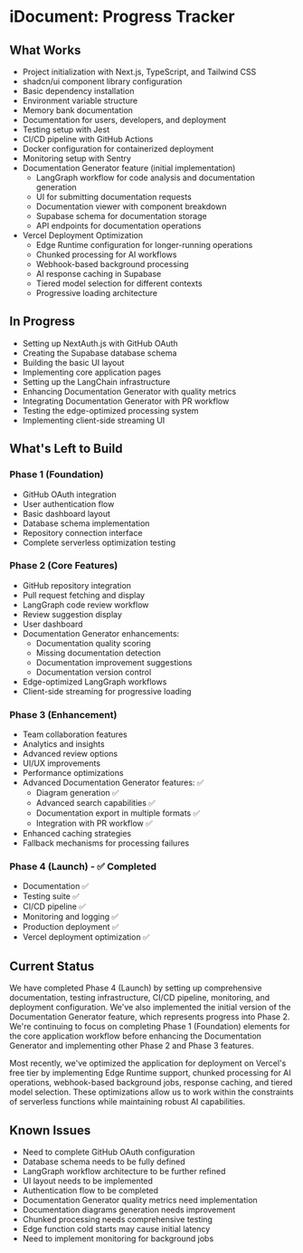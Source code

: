 # iDocument: Progress Tracker

## What Works
- Project initialization with Next.js, TypeScript, and Tailwind CSS
- shadcn/ui component library configuration
- Basic dependency installation
- Environment variable structure
- Memory bank documentation
- Documentation for users, developers, and deployment
- Testing setup with Jest
- CI/CD pipeline with GitHub Actions
- Docker configuration for containerized deployment
- Monitoring setup with Sentry
- Documentation Generator feature (initial implementation)
  - LangGraph workflow for code analysis and documentation generation
  - UI for submitting documentation requests
  - Documentation viewer with component breakdown
  - Supabase schema for documentation storage
  - API endpoints for documentation operations
- Vercel Deployment Optimization
  - Edge Runtime configuration for longer-running operations
  - Chunked processing for AI workflows
  - Webhook-based background processing
  - AI response caching in Supabase
  - Tiered model selection for different contexts
  - Progressive loading architecture

## In Progress
- Setting up NextAuth.js with GitHub OAuth
- Creating the Supabase database schema
- Building the basic UI layout
- Implementing core application pages
- Setting up the LangChain infrastructure
- Enhancing Documentation Generator with quality metrics
- Integrating Documentation Generator with PR workflow
- Testing the edge-optimized processing system
- Implementing client-side streaming UI

## What's Left to Build
### Phase 1 (Foundation)
- GitHub OAuth integration
- User authentication flow
- Basic dashboard layout
- Database schema implementation
- Repository connection interface
- Complete serverless optimization testing

### Phase 2 (Core Features)
- GitHub repository integration
- Pull request fetching and display
- LangGraph code review workflow
- Review suggestion display
- User dashboard
- Documentation Generator enhancements:
  - Documentation quality scoring
  - Missing documentation detection
  - Documentation improvement suggestions
  - Documentation version control
- Edge-optimized LangGraph workflows
- Client-side streaming for progressive loading

### Phase 3 (Enhancement)
- Team collaboration features
- Analytics and insights
- Advanced review options
- UI/UX improvements
- Performance optimizations
- Advanced Documentation Generator features: ✅
  - Diagram generation ✅
  - Advanced search capabilities ✅
  - Documentation export in multiple formats ✅
  - Integration with PR workflow ✅
- Enhanced caching strategies
- Fallback mechanisms for processing failures

### Phase 4 (Launch) - ✅ Completed
- Documentation ✅
- Testing suite ✅
- CI/CD pipeline ✅
- Monitoring and logging ✅
- Production deployment ✅
- Vercel deployment optimization ✅

## Current Status
We have completed Phase 4 (Launch) by setting up comprehensive documentation, testing infrastructure, CI/CD pipeline, monitoring, and deployment configuration. We've also implemented the initial version of the Documentation Generator feature, which represents progress into Phase 2. We're continuing to focus on completing Phase 1 (Foundation) elements for the core application workflow before enhancing the Documentation Generator and implementing other Phase 2 and Phase 3 features.

Most recently, we've optimized the application for deployment on Vercel's free tier by implementing Edge Runtime support, chunked processing for AI operations, webhook-based background jobs, response caching, and tiered model selection. These optimizations allow us to work within the constraints of serverless functions while maintaining robust AI capabilities.

## Known Issues
- Need to complete GitHub OAuth configuration
- Database schema needs to be fully defined
- LangGraph workflow architecture to be further refined
- UI layout needs to be implemented
- Authentication flow to be completed
- Documentation Generator quality metrics need implementation
- Documentation diagrams generation needs improvement
- Chunked processing needs comprehensive testing
- Edge function cold starts may cause initial latency
- Need to implement monitoring for background jobs 